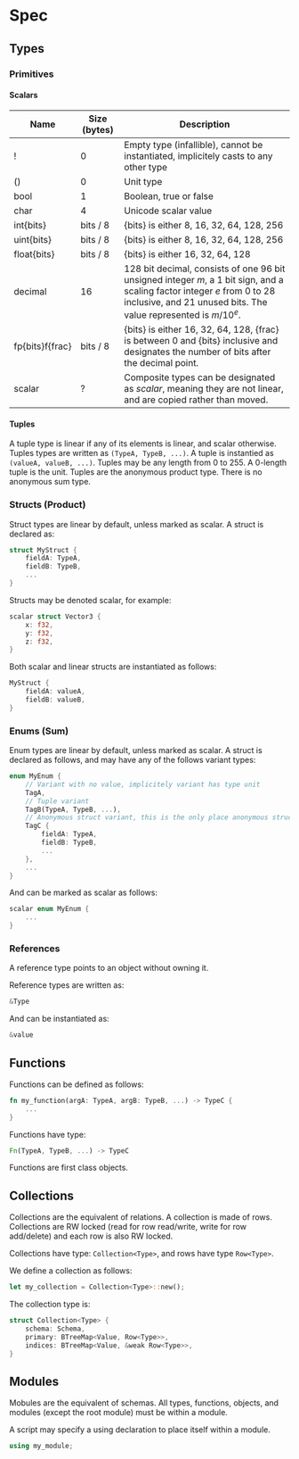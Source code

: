# Spec

## Types

### Primitives

#### Scalars

| Name        | Size (bytes) | Description |
|-------------|--------------|-------------|
| !           | 0            | Empty type (infallible), cannot be instantiated, implicitely casts to any other type |
| ()          | 0            | Unit type |
| bool        | 1            | Boolean, true or false |
| char        | 4            | Unicode scalar value |
| int{bits}   | bits / 8     | {bits} is either 8, 16, 32, 64, 128, 256 |
| uint{bits}  | bits / 8     | {bits} is either 8, 16, 32, 64, 128, 256 |
| float{bits} | bits / 8     | {bits} is either 16, 32, 64, 128 |
| decimal     | 16           | 128 bit decimal, consists of one 96 bit unsigned integer $m$, a 1 bit sign, and a scaling factor integer $e$ from 0 to 28 inclusive, and 21 unused bits. The value represented is $m / 10^e$.
| fp{bits}f{frac} | bits / 8 | {bits} is either 16, 32, 64, 128, {frac} is between 0 and {bits} inclusive and designates the number of bits after the decimal point.
| scalar      | ?            | Composite types can be designated as *scalar*, meaning they are not linear, and are copied rather than moved. |

#### Tuples

A tuple type is linear if any of its elements is linear, and scalar otherwise. Tuples types are written as `(TypeA, TypeB, ...)`. A tuple is instantied as `(valueA, valueB, ...)`. Tuples may be any length from 0 to 255. A 0-length tuple is the unit. Tuples are the anonymous product type. There is no anonymous sum type.

### Structs (Product)

Struct types are linear by default, unless marked as scalar. A struct is declared as:

```rust
struct MyStruct {
    fieldA: TypeA,
    fieldB: TypeB,
    ...
}
```

Structs may be denoted scalar, for example:

```rust
scalar struct Vector3 {
    x: f32,
    y: f32,
    z: f32,
}
```

Both scalar and linear structs are instantiated as follows:

```rust
MyStruct {
    fieldA: valueA,
    fieldB: valueB,
}
```

### Enums (Sum)

Enum types are linear by default, unless marked as scalar. A struct is declared as follows, and may have any of the follows variant types:

```rust
enum MyEnum {
    // Variant with no value, implicitely variant has type unit
    TagA,
    // Tuple variant
    TagB(TypeA, TypeB, ...),
    // Anonymous struct variant, this is the only place anonymous structs can be defined
    TagC {
        fieldA: TypeA,
        fieldB: TypeB,
        ...
    },
    ...
}
```

And can be marked as scalar as follows:

```rust
scalar enum MyEnum {
    ...
}
```

### References

A reference type points to an object without owning it.

Reference types are written as:

```rust
&Type
```

And can be instantiated as:

```rust
&value
```

## Functions

Functions can be defined as follows:

```rust
fn my_function(argA: TypeA, argB: TypeB, ...) -> TypeC {
    ...
}
```

Functions have type:
```rust
Fn(TypeA, TypeB, ...) -> TypeC
```

Functions are first class objects.

## Collections

Collections are the equivalent of relations. A collection is made of rows. Collections are RW locked (read for row read/write, write for row add/delete) and each row is also RW locked.

Collections have type: `Collection<Type>`, and rows have type `Row<Type>`.

We define a collection as follows:

```rust
let my_collection = Collection<Type>::new();
```

The collection type is:

```rust
struct Collection<Type> {
    schema: Schema,
    primary: BTreeMap<Value, Row<Type>>,
    indices: BTreeMap<Value, &weak Row<Type>>,
}
```

## Modules

Mobules are the equivalent of schemas. All types, functions, objects, and modules (except the root module) must be within a module.

A script may specify a using declaration to place itself within a module.

```cpp
using my_module;
```
